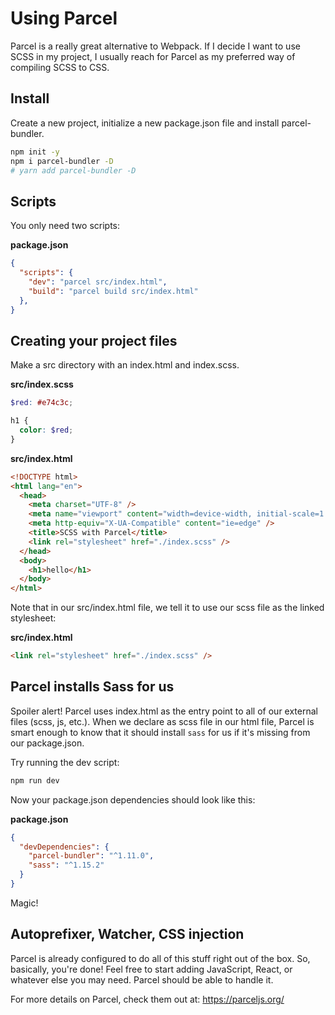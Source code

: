 # Using Parcel

Parcel is a really great alternative to Webpack. If I decide I want to use SCSS in my project, I usually reach for Parcel as my preferred way of compiling SCSS to CSS.

## Install

Create a new project, initialize a new package.json file and install parcel-bundler.

```bash
npm init -y
npm i parcel-bundler -D
# yarn add parcel-bundler -D
```

## Scripts

You only need two scripts:

**package.json**
```json
{
  "scripts": {
    "dev": "parcel src/index.html",
    "build": "parcel build src/index.html"
  },
}
```

## Creating your project files

Make a src directory with an index.html and index.scss.

**src/index.scss**
```scss
$red: #e74c3c;

h1 {
  color: $red;
}
```
**src/index.html**
```html
<!DOCTYPE html>
<html lang="en">
  <head>
    <meta charset="UTF-8" />
    <meta name="viewport" content="width=device-width, initial-scale=1.0" />
    <meta http-equiv="X-UA-Compatible" content="ie=edge" />
    <title>SCSS with Parcel</title>
    <link rel="stylesheet" href="./index.scss" />
  </head>
  <body>
    <h1>hello</h1>
  </body>
</html>
```

Note that in our src/index.html file, we tell it to use our scss file as the linked stylesheet:

**src/index.html**
```html
<link rel="stylesheet" href="./index.scss" />
```

## Parcel installs Sass for us

Spoiler alert! Parcel uses index.html as the entry point to all of our external files (scss, js, etc.). When we declare as scss file in our html file, Parcel is smart enough to know that it should install `sass` for us if it's missing from our package.json.

Try running the dev script:

```bash
npm run dev
```

Now your package.json dependencies should look like this:

**package.json**
```json
{
  "devDependencies": {
    "parcel-bundler": "^1.11.0",
    "sass": "^1.15.2"
  }
}
```

Magic!

## Autoprefixer, Watcher, CSS injection

Parcel is already configured to do all of this stuff right out of the box.
So, basically, you're done! Feel free to start adding JavaScript, React, or whatever else you may need. Parcel should be able to handle it.

For more details on Parcel, check them out at: https://parceljs.org/
